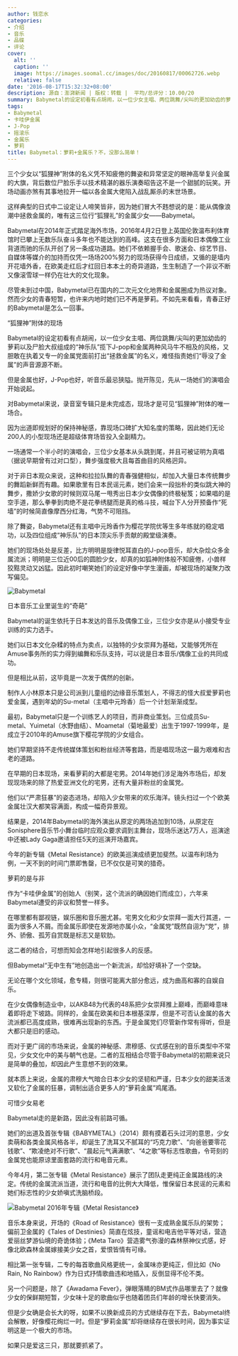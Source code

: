 ```yaml
---
author: 钱恋水
categories:
- 介绍
- 音乐
- 品碟
- 评论
cover:
  alt: ''
  caption: ''
  image: https://images.soomal.cc/images/doc/20160817/00062726.webp
  relative: false
date: '2016-08-17T15:32:32+08:00'
description: 源自：澎湃新闻 | 版权：转载 |  平均/总评分：10.00/20
summary: Babymetal的设定初看有点胡闹，以一位少女主唱、两位跳舞/尖叫的更加幼齿的萝莉以及尸脸大叔组成的“神乐队”揽下J-pop和金属两种风马牛不相及的风格，又胆敢在执着又专一的金属党面前打出“拯救金属”的名义，难怪指责她们“辱没了金属”的声音源源不断……
tags:
- Babymetal
- 卡哇伊金属
- J-Pop
- 摇滚乐
- 金属乐
- 萝莉
title: Babymetal：萝莉+金属乐？不，没那么简单！
---
```


三个少女以“狐狸神”附体的名义凭不知疲倦的舞姿和异常坚定的眼神高举复兴金属的大旗，背后数位尸脸乐手以技术精湛的器乐演奏昭告这不是一个甜腻的玩笑。开场动画亦煞有其事地拉开一幅以各金属大佬陷入战乱厮杀的末世场景。

这样典型的日式中二设定让人啼笑皆非，因为她们冒大不韪想说的是：能从偶像浪潮中拯救金属的，唯有这三位行“狐狸礼”的金属少女――Babymetal。

Babymetal在2014年正式踏足海外市场，2016年4月2日登上英国伦敦温布利体育馆时已攀上无数乐队奋斗多年也不能达到的高峰。这支在很多方面和日本偶像工业背道而驰的乐队开创了另一条成功道路。她们不依赖握手会、歌迷会、综艺节目、自媒体等媒介的加持而仅凭一场场200%努力的现场获得今日成绩，又循的是墙内开花墙外香，在欧美走红后才红回日本本土的奇异道路，生生制造了一个非议不断又像滚雪球一样仍在壮大的文化现象。

尽管未到过中国，Babymetal已在国内的二次元文化地界和金属圈成为热议对象。然而少女的青春短暂，也许来内地时她们已不再是萝莉。不如先来看看，青春正好的Babymetal是怎么一回事。

“狐狸神”附体的现场

Babymetal的设定初看有点胡闹，以一位少女主唱、两位跳舞/尖叫的更加幼齿的萝莉以及尸脸大叔组成的“神乐队”揽下J-pop和金属两种风马牛不相及的风格，又胆敢在执着又专一的金属党面前打出“拯救金属”的名义，难怪指责她们“辱没了金属”的声音源源不断。

但是金属也好，J-Pop也好，听音乐最忌狭隘。抛开陈见，先从一场她们的演唱会开始说起。

对Babymetal来说，录音室专辑只是未完成态，现场才是可见“狐狸神”附体的唯一场合。

因为出道即规划好的保持神秘感，靠现场口碑扩大知名度的策略，因此她们无论200人的小型现场还是超级体育场皆投入全副精力。

一场通常一个半小时的演唱会，三位少女基本从头跳到尾，并且可被证明为真唱（据说早期曾有过对口型），舞步强度极大且每首曲目的风格迥异。

对于非日本观众来说，这种和拉拉队舞的青春强健相似，却加入大量日本传统舞步的舞蹈新鲜而有趣。如果歌里有日本民谣元素，她们会来一段拙朴的类似跳大神的舞步，撒娇少女歌的时候则双马尾一甩秀出日本少女偶像的终极秘笈；如果唱的是空手道，那么拳拳到肉绝不是花拳绣腿而是真的格斗技，喊台下人分开预备作“死墙”的时候简直像摩西分红海，气势不可阻挡。

除了舞姿，Babymetal还有主唱中元玲香作为樱花学院优等生多年练就的稳定唱功，以及四位组成“神乐队”的日本顶尖乐手贡献的殿堂级演奏。

她们的现场处处是反差，比方明明是旋律悦耳直白的J-pop音乐，却大杂烩众多金属流派；明明是三位近00后的圆脸少女，却真的如狐神附体般不知疲倦，小兽样狡黠灵动又凶猛。因此初时嘲笑她们的设定好像中学生漫画，却被现场的凝聚力改写偏见。

![Babymetal](https://images.soomal.cc/images/doc/20160817/00062726.webp)





日本音乐工业里诞生的“奇葩”

Babymetal的诞生依托于日本发达的音乐及偶像工业，三位少女亦是从小接受专业训练的实力选手。

她们以日本文化杂糅的特点为卖点，以独特的少女崇拜为基础，又能够凭所在Amuse事务所的实力得到编舞和乐队支持，可以说是日本音乐/偶像工业的共同成功。

但是相比从前，这毕竟是一次发于偶然的创新。

制作人小林原本只是公司派到儿童组的边缘音乐策划人，不得志的怪大叔爱萝莉也爱金属，遇到年幼的Su-metal（主唱中元玲香）后一个计划渐渐成型。

最初，Babymetal只是一个训练艺人的项目，而非商业策划。三位成员Su-metal、Yuimetal（水野由结）、Moametal（菊地最爱）出生于1997-1999年，是成立于2010年的Amuse旗下樱花学院的少女组合。

她们早期坚持不走传统媒体策划和粉丝经济等套路，而是唱现场这一最为艰难和古老的道路。

在早期的日本现场，来看萝莉的大都是宅男。2014年她们涉足海外市场后，却发现现场来的除了热爱亚洲文化的宅男，还有大量非粉丝的金属党。

他们以“严肃狂暴”的姿态进场，却陷入少女带来的欢乐海洋。镜头扫过一个个欧美金属壮汉大都笑容满面，构成一幅奇异景观。

结果是，2014年Babymetal的海外演出从原定的两场追加到10场，从原定在Sonisphere音乐节小舞台临时应观众要求调到主舞台，现场乐迷达7万人，巡演途中还被Lady Gaga邀请担任5天的巡演开场嘉宾。

今年的新专辑《Metal Resistance》的欧美巡演成绩更加斐然。以温布利场为例，一天不到的时间门票即售罄，已不仅仅是可笑的猎奇。

萝莉的是与非

作为“卡哇伊金属”的创始人（别笑，这个流派的确因她们而成立），六年来Babymetal遭受的非议和赞誉一样多。

在哪里都有鄙视链，娱乐圈和音乐圈尤甚。宅男文化和少女崇拜一面大行其道，一面为很多人不屑。而金属乐即使在发源地亦属小众，“金属党”既然自诩为“党”，排外、骄傲、孤芳自赏既是标志又是软肋。

这二者的结合，可想而知会怎样地引起很多人的反感。

但Babymetal“无中生有”地创造出一个新流派，却恰好填补了一个空缺。

无论在哪个文化领域，愈专精，则很可能离大部分愈远，成为曲高和寡的自娱自乐。

在少女偶像制造业中，以AKB48为代表的48系把少女崇拜推上巅峰，而巅峰意味着即将走下坡路。同样的，金属在欧美和日本根基深厚，但是不可否认金属的各大流派都已高度成熟，很难再出现新的东西。于是金属党们尽管新作常有得听，但是大都只是旧的感动。

而对于更广阔的市场来说，金属的神秘感、肃穆感、仪式感在别的音乐类型中不常见，少女文化中的美与朝气也是。二者的互相结合尽管于Babymetal的初期来说只是简单的叠加，却因此产生意想不到的效果。

就本质上来说，金属的肃穆大气暗合日本少女的坚韧和严谨，日本少女的甜美活泼又软化了金属的狂暴，调制出适合更多人的“萝莉金属”鸡尾酒。

可惜少女易老

Babymetal走的是新路，因此没有前路可循。

她们的出道及首张专辑《BABYMETAL》（2014）颇有摸着石头过河的意思，少女卖萌和各类金属风格各半，却诞生了洗耳又不腻耳的“巧克力歌”、“向爸爸要零花钱歌”、“欺凌绝对不行歌”、“晨起元气满满歌”、“4之歌”等标志性歌曲，令苛刻的金属党也能原谅里面套路的流行和电音元素。

今年4月，第二张专辑《Metal Resistance》展示了团队走更纯正金属路线的决定。传统的金属流派当道，流行和电音的比例大大降低，惟保留日本民谣的元素和她们标志性的少女娇嗔式洗脑桥段。

![Babymetal 2016年专辑《Metal Resistance》](https://images.soomal.cc/images/doc/20160817/00062725.webp)





音乐本身来说，开场的《Road of Resistance》很有一支成熟金属乐队的架势；偏前卫金属的《Tales of Destinies》简直在炫技，童谣和电吉他平等对话，营造爱丽丝梦游仙境的奇诡体验；《Meta Taro》营造雾气弥漫的森林祭神仪式感，好像北欧森林金属嫁接美少女之首，爱恨皆情有可缘。







相比第一张专辑，二专的每首歌曲风格更统一，金属味亦更纯正，但比如《No Rain, No Rainbow》作为日式抒情歌曲违和地插入，反倒显得不伦不类。

另一个问题是，除了《Awadama Fever》，弹眼落睛的BM式作品哪里去了？就像少女的保鲜期短暂，少女味十足的歌曲似乎也随着团员们年龄的增长快要消失。

但是少女确是会长大的呀，如果不以换新成员的方式继续存在下去，Babymetal终会解散，好像樱花绚烂一时。但是“萝莉金属”却将继续存在很长时间，因为事实证明这是一个极大的市场。

如果只是爱这三只，那就要抓紧了。